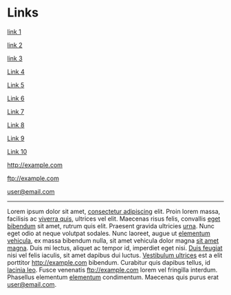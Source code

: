 Links
==========

[link 1](http://link1.com)

[link 2](http://link2.com/page "Link to page 1")

[link 3](http://link3.com/path/page.html "Link to page 3")

[Link 4][4]

[4]: http://link4.com

[Link 5][5]

[5]: http://link5.com "Link to page 5"

[Link 6][6]

[6]: http://link6.com/page.html 'Link to page 6'

[Link 7][7]

[7]: http://link7.com/pagth/page.html (Link to page 7)

[Link 8][8]

[8]: <http://link8.com> "Link to page 8"

[Link 9][9]

[9]: <http://link9.com/page.html> 'Link to page 9'

[Link 10][10]

[10]: <http://link10.com/pagth/page.html> (Link to page 10)

<http://example.com>

<ftp://example.com>

<user@email.com>

-----------------------------

Lorem ipsum dolor sit amet, [consectetur adipiscing](http://link1.com) elit. Proin lorem
massa, facilisis ac [viverra quis](http://link2.com/page "Link to page 1"), ultrices vel elit. Maecenas risus
felis, convallis [eget bibendum](http://link3.com/path/page.html "Link to page 3") sit amet, rutrum quis elit. Praesent
gravida ultricies [urna][4]. Nunc eget odio at neque volutpat sodales. Nunc
laoreet, augue ut [elementum vehicula][5], ex massa bibendum nulla, sit amet
vehicula dolor magna [sit amet magna][6]. Duis mi lectus, aliquet ac tempor id,
imperdiet eget nisi. [Duis feugiat][7] nisi vel felis iaculis, sit amet dapibus
dui luctus. [Vestibulum ultrices][8] est a elit porttitor <http://example.com> bibendum. Curabitur
quis dapibus tellus, id [lacinia leo][9]. Fusce venenatis <ftp://example.com> lorem vel fringilla
interdum. Phasellus elementum [elementum][10] condimentum. Maecenas quis
purus erat <user@email.com>.

